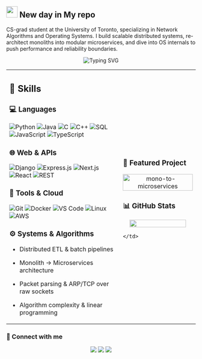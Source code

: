## <img src="https://media.giphy.com/media/hvRJCLFzcasrR4ia7z/giphy.gif" width="30px"> New day in My repo
CS-grad student at the University of Toronto, specializing in Network Algorithms and Operating Systems. I build scalable distributed systems, re-architect monoliths into modular microservices, and dive into OS internals to push performance and reliability boundaries.  

<p align="center">
  <img src="https://readme-typing-svg.herokuapp.com?font=Fira+Code&duration=3000&pause=1000&center=true&vCenter=true&width=435&lines=SWE-Infra+Engineer;AI+enthusiast;Lifelong+learner" alt="Typing SVG" />
</p>


<table width="100%">
  <tr>
    <td width="60%">

## 🚀 Skills

### 💻 Languages
![Python](https://img.shields.io/badge/-Python-3776AB?style=flat&logo=python&logoColor=white)
![Java](https://img.shields.io/badge/-Java-007396?style=flat&logo=java&logoColor=white)
![C](https://img.shields.io/badge/-C-A8B9CC?style=flat&logo=c&logoColor=black)
![C++](https://img.shields.io/badge/-C++-00599C?style=flat&logo=c%2B%2B&logoColor=white)
![SQL](https://img.shields.io/badge/-SQL-4479A1?style=flat&logo=mysql&logoColor=white)
![JavaScript](https://img.shields.io/badge/-JavaScript-F7DF1E?style=flat&logo=javascript&logoColor=black)
![TypeScript](https://img.shields.io/badge/-TypeScript-3178C6?style=flat&logo=typescript&logoColor=white)

### 🌐 Web & APIs
![Django](https://img.shields.io/badge/-Django-092E20?style=flat&logo=django&logoColor=white)
![Express.js](https://img.shields.io/badge/-Express.js-000000?style=flat&logo=express&logoColor=white)
![Next.js](https://img.shields.io/badge/-Next.js-000000?style=flat&logo=nextdotjs&logoColor=white)
![React](https://img.shields.io/badge/-React-61DAFB?style=flat&logo=react&logoColor=black)
![REST](https://img.shields.io/badge/-REST-FF6C37?style=flat&logo=rest&logoColor=white)

### 🧰 Tools & Cloud
![Git](https://img.shields.io/badge/-Git-F05032?style=flat&logo=git&logoColor=white)
![Docker](https://img.shields.io/badge/-Docker-2496ED?style=flat&logo=docker&logoColor=white)
![VS Code](https://img.shields.io/badge/-VSCode-007ACC?style=flat&logo=visual-studio-code&logoColor=white)
![Linux](https://img.shields.io/badge/-Linux-FCC624?style=flat&logo=linux&logoColor=black)
![AWS](https://img.shields.io/badge/-AWS-232F3E?style=flat&logo=amazonaws&logoColor=white)

### ⚙️ Systems & Algorithms
- Distributed ETL & batch pipelines  
- Monolith → Microservices architecture  
- Packet parsing & ARP/TCP over raw sockets  
- Algorithm complexity & linear programming  

    </td>
    <td width="40%">

### 📂 Featured Project

<p align="center">
  <a href="https://github.com/injongwon/mono-to-microservices">
    <img align="center" width="100%" src="https://github-readme-stats.vercel.app/api/pin/?username=injongwon&repo=mono-to-microservices&theme=radical&show_owner=true" alt="mono-to-microservices" />
  </a>
</p>

### 📊 GitHub Stats

<p align="center">
  <img width="90%" src="https://github-readme-stats.vercel.app/api/top-langs/?username=injongwon&layout=compact&langs_count=8&theme=radical&count_private=true" />
</p>

    </td>
  </tr>
</table>

### 🔗 Connect with me

<p align="center">
  <a href="https://portfolio-injongwon.vercel.app/"><img src="https://img.shields.io/badge/-Portfolio-3423A6?style=for-the-badge&logo=google-chrome&logoColor=white"/></a>
  <a href="https://github.com/injongwon"><img src="https://img.shields.io/badge/-GitHub-181717?style=for-the-badge&logo=github&logoColor=white"/></a>
  <a href="mailto:injong.won@mail.utoronto.ca"><img src="https://img.shields.io/badge/-injong.won@mail.utoronto.ca-D14836?style=for-the-badge&logo=gmail&logoColor=white"/></a>
</p>
